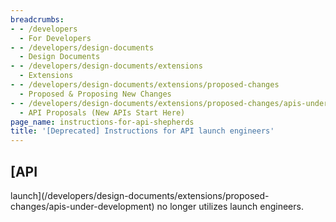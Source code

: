 ```yaml
---
breadcrumbs:
- - /developers
  - For Developers
- - /developers/design-documents
  - Design Documents
- - /developers/design-documents/extensions
  - Extensions
- - /developers/design-documents/extensions/proposed-changes
  - Proposed & Proposing New Changes
- - /developers/design-documents/extensions/proposed-changes/apis-under-development
  - API Proposals (New APIs Start Here)
page_name: instructions-for-api-shepherds
title: '[Deprecated] Instructions for API launch engineers'
---
```


## [API
launch](/developers/design-documents/extensions/proposed-changes/apis-under-development)
no longer utilizes launch engineers.
